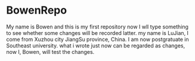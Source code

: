# BowenRepo
My name is Bowen and this is my first repository
now I wll type something to see whether some changes will be recorded latter. my name is LuJian, I come from Xuzhou 
city JiangSu province, China. I am now postgratuate in Southeast university. what i wrote just now can be regarded
as changes, now I, Bowen, will test the changes.
